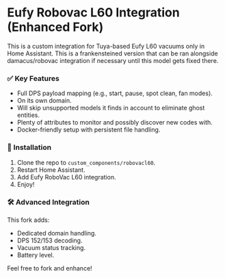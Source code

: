 # Eufy Robovac L60 Integration (Enhanced Fork)

This is a custom integration for Tuya-based Eufy L60 vacuums only in Home Assistant. This is a frankensteined version that can be ran alongside damacus/robovac integration if necessary until this model gets fixed there.

### ✅ Key Features
- Full DPS payload mapping (e.g., start, pause, spot clean, fan modes).
- On its own domain.
- Will skip unsupported models it finds in account to eliminate ghost entities.
- Plenty of attributes to monitor and possibly discover new codes with.
- Docker-friendly setup with persistent file handling.

### 🔧 Installation
1. Clone the repo to `custom_components/robovacl60`.
2. Restart Home Assistant.
3. Add Eufy RoboVac L60 integration.
4. Enjoy!

### 🛠 Advanced Integration
This fork adds:
- Dedicated domain handling.
- DPS 152/153 decoding.
- Vacuum status tracking.
- Battery level.

Feel free to fork and enhance!
